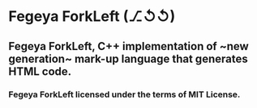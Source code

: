 # Fegeya ForkLeft (⎇↺↺)
## Fegeya ForkLeft, C++ implementation of ~new generation~ mark-up language that generates HTML code.

### Fegeya ForkLeft licensed under the terms of MIT License.
